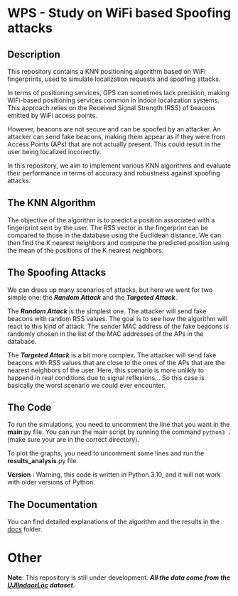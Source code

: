 # WPS - Study on WiFi based Spoofing attacks

## Description

This repository contains a KNN positioning algorithm based on WiFi fingerprints, used to simulate localization requests and spoofing attacks.

In terms of positioning services, GPS can sometimes lack precision, making WiFi-based positioning services common in indoor localization systems. This approach relies on the Received Signal Strength (RSS) of beacons emitted by WiFi access points.

However, beacons are not secure and can be spoofed by an attacker. An attacker can send fake beacons, making them appear as if they were from Access Points (APs) that are not actually present. This could result in the user being localized incorrectly.

In this repository, we aim to implement various KNN algorithms and evaluate their performance in terms of accuracy and robustness against spoofing attacks.

## The KNN Algorithm

The objective of the algorithm is to predict a position associated with a fingerprint sent by the user. The RSS vector in the fingerprint can be compared to those in the database using the Euclidean distance. We can then find the K nearest neighbors and compute the predicted position using the mean of the positions of the K nearest neighbors.

## The Spoofing Attacks

We can dress up many scenarios of attacks, but here we went for two simple one: the **_Random Attack_** and the **_Targeted Attack_**.

The **_Random Attack_** is the simplest one. The attacker will send fake beacons with random RSS values. The goal is to see how the algorithm will react to this kind of attack. The sender MAC address of the fake beacons is randomly chosen in the list of the MAC addresses of the APs in the database.

The **_Targeted Attack_** is a bit more complex. The attacker will send fake beacons with RSS values that are close to the ones of the APs that are the nearest neighbors of the user. Here, this scenario is more unlikly to happend in real conditions due to signal reflexions... So this case is basically the worst scenario we could ever encounter.

## The Code

To run the simulations, you need to uncomment the line that you want in the **main**.py file. You can run the main script by running the command `python3 .` (make sure your are in the correct directory).

To plot the graphs, you need to uncomment some lines and run the **results_analysis**.py file.

**Version** : Warning, this code is written in Python 3.10, and it will not work with older versions of Python.

## The Documentation

You can find detailed explanations of the algorithm and the results in the [docs](docs) folder.

# Other

**Note**: This repository is still under development.
**_All the data come from the [UJIIndoorLoc](https://www.kaggle.com/datasets/giantuji/UjiIndoorLoc) dataset._**
